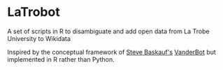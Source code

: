 # LaTrobot
A set of scripts in R to disambiguate and add open data from La Trobe University to Wikidata

Inspired by the conceptual framework of [Steve Baskauf's](https://github.com/baskaufs) [VanderBot](https://github.com/HeardLibrary/linked-data/tree/master/vanderbot) but implemented in R rather than Python.
